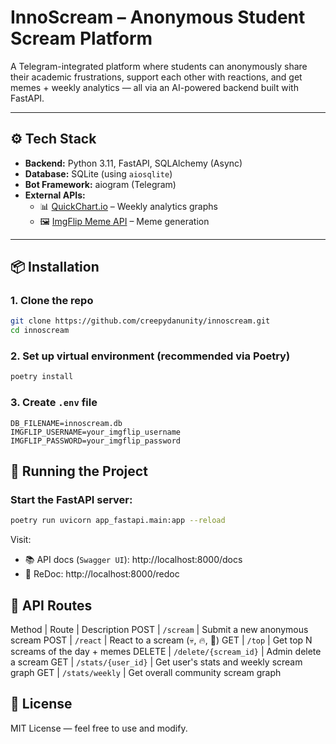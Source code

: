 # InnoScream – Anonymous Student Scream Platform

A Telegram-integrated platform where students can anonymously share their academic frustrations, support each other with reactions, and get memes + weekly analytics — all via an AI-powered backend built with FastAPI.

---

## ⚙️ Tech Stack

- **Backend:** Python 3.11, FastAPI, SQLAlchemy (Async)
- **Database:** SQLite (using `aiosqlite`)
- **Bot Framework:** aiogram (Telegram)
- **External APIs:**  
  - 📊 [QuickChart.io](https://quickchart.io/) – Weekly analytics graphs  
  - 🖼️ [ImgFlip Meme API](https://imgflip.com/api) – Meme generation

---

## 📦 Installation

### 1. Clone the repo

```bash
git clone https://github.com/creepydanunity/innoscream.git
cd innoscream
```

### 2. Set up virtual environment (recommended via Poetry)

```bash
poetry install
```

### 3. Create `.env` file

```env
DB_FILENAME=innoscream.db
IMGFLIP_USERNAME=your_imgflip_username
IMGFLIP_PASSWORD=your_imgflip_password
```

## 🚀 Running the Project
### Start the FastAPI server:
```bash
poetry run uvicorn app_fastapi.main:app --reload
```
Visit:
- 📚 API docs (`Swagger UI`): http://localhost:8000/docs
- 📄 ReDoc: http://localhost:8000/redoc

## 📡 API Routes

Method | Route | Description
POST | `/scream` | Submit a new anonymous scream
POST | `/react` | React to a scream (💀, 🔥, 🥲)
GET | `/top` | Get top N screams of the day + memes
DELETE | `/delete/{scream_id}` | Admin delete a scream
GET | `/stats/{user_id}` | Get user's stats and weekly scream graph
GET | `/stats/weekly` | Get overall community scream graph

## 📜 License

MIT License — feel free to use and modify.